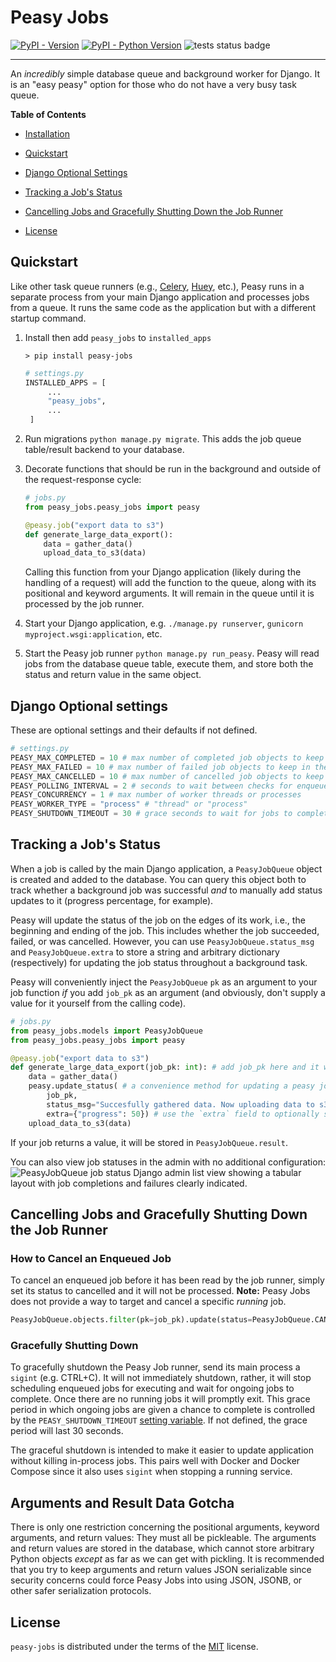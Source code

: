 # Peasy Jobs

[![PyPI - Version](https://img.shields.io/pypi/v/peasy-jobs.svg)](https://pypi.org/project/peasy-jobs)
[![PyPI - Python Version](https://img.shields.io/pypi/pyversions/peasy-jobs.svg)](https://pypi.org/project/peasy-jobs)
![tests status badge](https://github.com/d-flood/peasy-jobs/actions/workflows/tests.yml/badge.svg?branch=main)

---

An _incredibly_ simple database queue and background worker for Django. It is an "easy peasy" option for those who do not have a very busy task queue.

**Table of Contents**

- [Installation](#installation)
- [Quickstart](#quickstart)
- [Django Optional Settings](#django-optional-settings)
- [Tracking a Job's Status](#tracking-a-jobs-status)
- [Cancelling Jobs and Gracefully Shutting Down the Job Runner](#cancelling-jobs-and-gracefully-shutting-down-the-job-runner)

- [License](#license)

## Quickstart

Like other task queue runners (e.g., [Celery](https://docs.celeryq.dev/en/stable/index.html), [Huey](https://huey.readthedocs.io/en/latest/), etc.), Peasy runs in a separate process from your main Django application and processes jobs from a queue. It runs the same code as the application but with a different startup command.

1. Install then add `peasy_jobs` to `installed_apps`
   ```console
   > pip install peasy-jobs
   ```
   ```Python
   # settings.py
   INSTALLED_APPS = [
        ...
        "peasy_jobs",
        ...
    ]
   ```
2. Run migrations `python manage.py migrate`. This adds the job queue table/result backend to your database.
3. Decorate functions that should be run in the background and outside of the request-response cycle:

   ```Python
   # jobs.py
   from peasy_jobs.peasy_jobs import peasy

   @peasy.job("export data to s3")
   def generate_large_data_export():
       data = gather_data()
       upload_data_to_s3(data)
   ```

   Calling this function from your Django application (likely during the handling of a request) will add the function to the queue, along with its positional and keyword arguments. It will remain in the queue until it is processed by the job runner.

4. Start your Django application, e.g. `./manage.py runserver`, `gunicorn myproject.wsgi:application`, etc.
5. Start the Peasy job runner `python manage.py run_peasy`. Peasy will read jobs from the database queue table, execute them, and store both the status and return value in the same object.

## Django Optional settings

These are optional settings and their defaults if not defined.

```Python
# settings.py
PEASY_MAX_COMPLETED = 10 # max number of completed job objects to keep in the db
PEASY_MAX_FAILED = 10 # max number of failed job objects to keep in the db
PEASY_MAX_CANCELLED = 10 # max number of cancelled job objects to keep in the db
PEASY_POLLING_INTERVAL = 2 # seconds to wait between checks for enqueued jobs in the db
PEASY_CONCURRENCY = 1 # max number of worker threads or processes
PEASY_WORKER_TYPE = "process" # "thread" or "process"
PEASY_SHUTDOWN_TIMEOUT = 30 # grace seconds to wait for jobs to complete after receiving a sigint before terminating them
```

## Tracking a Job's Status

When a job is called by the main Django application, a `PeasyJobQueue` object is created and added to the database. You can query this object both to track whether a background job was successful _and_ to manually add status updates to it (progress percentage, for example).

Peasy will update the status of the job on the edges of its work, i.e., the beginning and ending of the job. This includes whether the job succeeded, failed, or was cancelled. However, you can use `PeasyJobQueue.status_msg` and `PeasyJobQueue.extra` to store a string and arbitrary dictionary (respectively) for updating the job status throughout a background task.

Peasy will conveniently inject the `PeasyJobQueue` `pk` as an argument to your job function _if_ you add `job_pk` as an argument (and obviously, don't supply a value for it yourself from the calling code).

```Python
# jobs.py
from peasy_jobs.models import PeasyJobQueue
from peasy_jobs.peasy_jobs import peasy

@peasy.job("export data to s3")
def generate_large_data_export(job_pk: int): # add job_pk here and it will automatically be injected.
    data = gather_data()
    peasy.update_status( # a convenience method for updating a peasy job status
        job_pk,
        status_msg="Succesfully gathered data. Now uploading data to s3.",
        extra={"progress": 50}) # use the `extra` field to optionally store an arbitrary dictionary.
    upload_data_to_s3(data)
```

If your job returns a value, it will be stored in `PeasyJobQueue.result`.

You can also view job statuses in the admin with no additional configuration:
![PeasyJobQueue job status Django admin list view showing a tabular layout with job completions and failures clearly indicated.](./.github/images/admin_listview.png)

## Cancelling Jobs and Gracefully Shutting Down the Job Runner

### How to Cancel an Enqueued Job

To cancel an enqueued job before it has been read by the job runner, simply set its status to cancelled and it will not be processed. **Note:** Peasy Jobs does not provide a way to target and cancel a specific _running_ job.

```Python
PeasyJobQueue.objects.filter(pk=job_pk).update(status=PeasyJobQueue.CANCELLED)
```

### Gracefully Shutting Down

To gracefully shutdown the Peasy Job runner, send its main process a `sigint` (e.g. CTRL+C). It will not immediately shutdown, rather, it will stop scheduling enqueued jobs for executing and wait for ongoing jobs to complete. Once there are no running jobs it will promptly exit. This grace period in which ongoing jobs are given a chance to complete is controlled by the `PEASY_SHUTDOWN_TIMEOUT` [setting variable](#django-optional-settings). If not defined, the grace period will last 30 seconds.

The graceful shutdown is intended to make it easier to update application without killing in-process jobs. This pairs well with Docker and Docker Compose since it also uses `sigint` when stopping a running service.

## Arguments and Result Data Gotcha

There is only one restriction concerning the positional arguments, keyword arguments, and return values: They must all be pickleable. The arguments and return values are stored in the database, which cannot store arbitrary Python objects _except_ as far as we can get with pickling. It is recommended that you try to keep arguments and return values JSON serializable since security concerns could force Peasy Jobs into using JSON, JSONB, or other safer serialization protocols.

## License

`peasy-jobs` is distributed under the terms of the [MIT](https://spdx.org/licenses/MIT.html) license.
